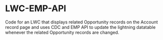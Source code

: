 # LWC-EMP-API
 
Code for an LWC that displays related Opportunity records on the Account record page and uses CDC and EMP API to update the lightning datatable whenever the related Opportunity records are changed.
